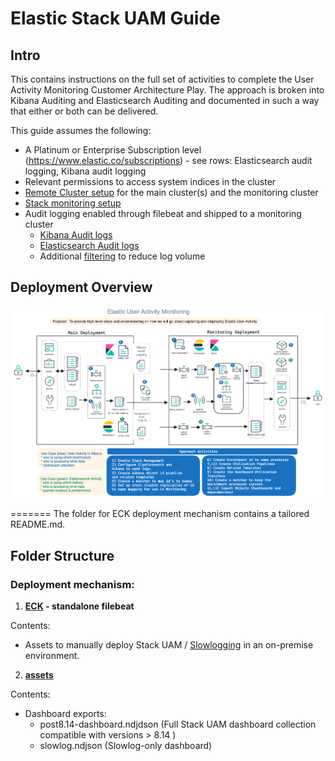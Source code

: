# Elastic Stack UAM Guide

## **Intro**

This contains instructions on the full set of activities to complete the User Activity Monitoring Customer Architecture Play. The approach is broken into Kibana Auditing and Elasticsearch Auditing and documented in such a way that either or both can be delivered.

This guide assumes the following:
* A Platinum or Enterprise Subscription level (https://www.elastic.co/subscriptions) - see rows: Elasticsearch audit logging, Kibana audit logging
* Relevant permissions to access system indices in the cluster
* [Remote Cluster setup](https://www.elastic.co/guide/en/elasticsearch/reference/current/remote-clusters.html) for the main cluster(s) and the monitoring cluster
* [Stack monitoring setup](https://www.elastic.co/guide/en/kibana/current/xpack-monitoring.html)
* Audit logging enabled through filebeat and shipped to a monitoring cluster
  - [Kibana Audit logs](https://www.elastic.co/guide/en/kibana/current/xpack-security-audit-logging.html)
  - [Elasticsearch Audit logs](https://www.elastic.co/guide/en/elasticsearch/reference/current/enable-audit-logging.html)
  - Additional [filtering](https://www.elastic.co/guide/en/elasticsearch/reference/current/auditing-settings.html) to reduce log volume

## Deployment Overview
![Tech Spec Diagram](./archi-dagrams/UserActivityMonitoring_v3.png)


=======
The folder for ECK deployment mechanism contains a tailored README.md.

 ## **Folder Structure**

### Deployment mechanism: 

1. **[ECK](./eck/README.md) - standalone filebeat**

Contents:
- Assets to manually deploy Stack UAM / [Slowlogging](https://www.elastic.co/guide/en/elasticsearch/reference/current/index-modules-slowlog.html) in an on-premise environment.

2. **[assets](./assets/)**

Contents:
- Dashboard exports:
   - post8.14-dashboard.ndjdson (Full Stack UAM dashboard collection compatible with versions > 8.14 )
   - slowlog.ndjson (Slowlog-only dashboard)
